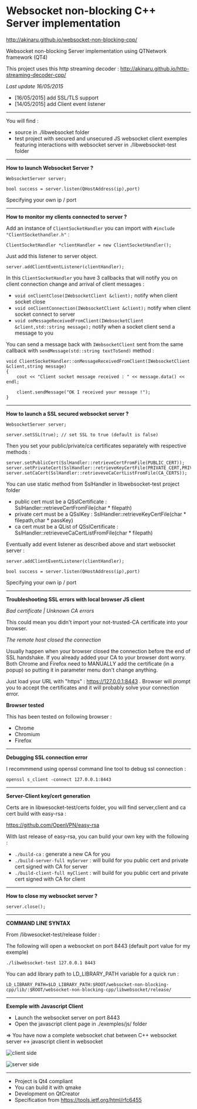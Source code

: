 # Websocket non-blocking C++ Server implementation #

http://akinaru.github.io/websocket-non-blocking-cpp/

Websocket non-blocking Server implementation using QTNetwork framework (QT4)

This project uses this http streaming decoder : http://akinaru.github.io/http-streaming-decoder-cpp/

<i>Last update 16/05/2015</i>

* [16/05/2015] add SSL/TLS support
* [14/05/2015] add Client event listener

<hr/>

You will find : 
* source in ./libwebsocket folder
* test project with secured and unsecured JS websocket client exemples featuring interactions with websocket server in ./libwebsocket-test folder

<hr/>

<b>How to launch Websocket Server ?</b>

```
WebsocketServer server;

bool success = server.listen(QHostAddress(ip),port)
```

Specifying your own ip / port

<hr/>

<b>How to monitor my clients connected to server ?</b>

Add an instance of ``ClientSocketHandler`` you can import with ``#include "ClientSockethandler.h"`` :

``ClientSocketHandler *clientHandler = new ClientSocketHandler();``

Just add this listener to server object. 

``server.addClientEventListener(clientHandler);``

In this ``ClientSocketHandler`` you have 3 callbacks that will notify you on client connection change and arrival of client messages :

* ``void onClientClose(IWebsocketClient &client);`` notify when client socket close
* ``void onClientConnection(IWebsocketClient &client);`` notify when client socket connect to server
* ``void onMessageReceivedFromClient(IWebsocketClient &client,std::string message);`` notify when a socket client send a message to you

You can send a message back with ``IWebsocketClient`` sent from the same callback with ``sendMessage(std::string textToSend)`` method :

```
void ClientSocketHandler::onMessageReceivedFromClient(IWebsocketClient &client,string message)
{
    cout << "Client socket message received : " << message.data() << endl;

    client.sendMessage("OK I received your message !");
}
```

<hr/>

<b>How to launch a SSL secured websocket server ?</b>

```
WebsocketServer server;

server.setSSL(true); // set SSL to true (default is false)

```

Then you set your public/private/ca certificates separately with respective methods : 

```
server.setPublicCert(SslHandler::retrieveCertFromFile(PUBLIC_CERT));
server.setPrivateCert(SslHandler::retrieveKeyCertFile(PRIVATE_CERT,PRIVATE_CERT_PASS));
server.setCaCert(SslHandler::retrieveveCaCertListFromFile(CA_CERTS));
```

You can use static method from SslHandler in libwebsocket-test project folder

* public cert must be a QSslCertificate : SslHandler::retrieveCertFromFile(char * filepath)
* private cert must be a QSslKey : SslHandler::retrieveKeyCertFile(char * filepath,char * passKey)
* ca cert must be a QList of QSslCertificate : SslHandler::retrieveveCaCertListFromFile(char * filepath)

Eventually add event listener as described above and start websocket server : 

```
server.addClientEventListener(clientHandler);

bool success = server.listen(QHostAddress(ip),port)

```
Specifying your own ip / port

<hr/>

<b>Troubleshooting SSL errors with local browser JS client</b> 

<i>Bad certificate | Unknown CA errors</i>

This could mean you didn't import your not-trusted-CA certificate into your browser.

<i>The remote host closed the connection</i>

Usually happen when your browser closed the connection before the end of SSL handshake. If you already added your CA to your browser dont worry.
Both Chrome and Firefox need to MANUALLY add the certificate (in a popup) so putting it in parameter menu don't change anything.

Just load your URL with "https" : https://127.0.0.1:8443 . Browser will prompt you to accept the certificates and it will probably solve your connection error.

<b>Browser tested</b>

This has been tested on following browser : 
* Chrome
* Chromium
* Firefox

<hr/>

<b>Debugging SSL connection error</b>

I recommmend using openssl command line tool to debug ssl connection : 

``openssl s_client -connect 127.0.0.1:8443``

<hr/>

<b>Server-Client key/cert generation</b>

Certs are in libwesocket-test/certs folder, you will find server,client and ca cert build with easy-rsa :

https://github.com/OpenVPN/easy-rsa

With last release of easy-rsa, you can build your own key with the following : 

* ``./build-ca`` : generate a new CA for you
* ``./build-server-full myServer`` : will build for you public cert and private cert signed with CA for server
* ``./build-client-full myClient`` : will build for you public cert and private cert signed with CA for client

<hr/>

<b>How to close my websocket server ?</b>

``server.close();``

<hr/>

<b>COMMAND LINE SYNTAX</b> 

From /libwesocket-test/release folder : 

The following will open a websocket on port 8443 (default port value for my exemple)

``./libwebsocket-test 127.0.0.1 8443``

You can add library path to LD_LIBRARY_PATH variable for a quick run :

``LD_LIBRARY_PATH=$LD_LIBRARY_PATH:$ROOT/websocket-non-blocking-cpp/lib/:$ROOT/websocket-non-blocking-cpp/libwebsocket/release/``

<hr/>

<b>Exemple with Javascript Client</b>

* Launch the websocket server on port 8443
* Open the javascript client page in ./exemples/js/ folder

=> You have now a complete websocket chat between C++ websocket server <-> javascript client in websocket 

![client side](https://raw.github.com/akinaru/websocket-non-blocking-cpp/master/exemples/readme_images/clientSide.png)


![server side](https://raw.github.com/akinaru/websocket-non-blocking-cpp/master/exemples/readme_images/serverSide.png)
<hr/>

* Project is Qt4 compliant
* You can build it with qmake
* Development on QtCreator
* Specification from https://tools.ietf.org/html/rfc6455
